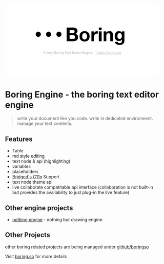 ![](./branding/cover.png)

# Boring Engine - the boring text editor engine


> write your document like you code. write in dedicated environment. manage your text contents. 



## Features
- Table
- md style editing
- text node & api (highlighting)
- variables
- placeholders
- [Bridged's G11n](https://github.com/bridgedxyz/G11n) Support
- text node theme api
- live collaborate compatitable api interface (collaboration is not built-in but provides the availability to just plug-in the live feature)


## Other engine projects

- [nothing engine](https://github.com/bridgedxyz/nothing) - nothing but drawing engine.

## Other Projects
other boring related projects are being managed under [github/boringso](https://github.com/boringso)

Visit [boring.so](https://boring.so) for more details
